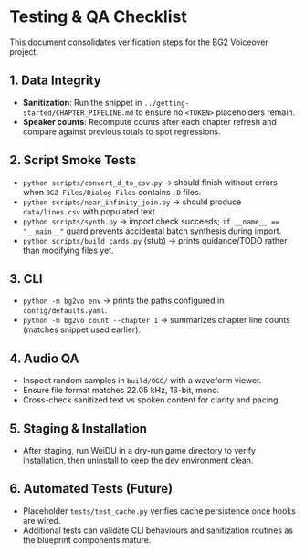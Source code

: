 # Testing & QA Checklist

This document consolidates verification steps for the BG2 Voiceover project.

## 1. Data Integrity
- **Sanitization**: Run the snippet in `../getting-started/CHAPTER_PIPELINE.md` to ensure no `<TOKEN>` placeholders remain.
- **Speaker counts**: Recompute counts after each chapter refresh and compare against previous totals to spot regressions.

## 2. Script Smoke Tests
- `python scripts/convert_d_to_csv.py` → should finish without errors when `BG2 Files/Dialog Files` contains `.D` files.
- `python scripts/near_infinity_join.py` → should produce `data/lines.csv` with populated text.
- `python scripts/synth.py` → import check succeeds; `if __name__ == "__main__"` guard prevents accidental batch synthesis during import.
- `python scripts/build_cards.py` (stub) → prints guidance/TODO rather than modifying files yet.

## 3. CLI
- `python -m bg2vo env` → prints the paths configured in `config/defaults.yaml`.
- `python -m bg2vo count --chapter 1` → summarizes chapter line counts (matches snippet used earlier).

## 4. Audio QA
- Inspect random samples in `build/OGG/` with a waveform viewer.
- Ensure file format matches 22.05 kHz, 16-bit, mono.
- Cross-check sanitized text vs spoken content for clarity and pacing.

## 5. Staging & Installation
- After staging, run WeiDU in a dry-run game directory to verify installation, then uninstall to keep the dev environment clean.

## 6. Automated Tests (Future)
- Placeholder `tests/test_cache.py` verifies cache persistence once hooks are wired.
- Additional tests can validate CLI behaviours and sanitization routines as the blueprint components mature.
